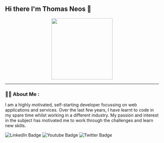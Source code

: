 ## Hi there I'm Thomas Neos 👋

<div id="header" align="center">
  <img src="https://media1.giphy.com/media/v1.Y2lkPTc5MGI3NjExNzlndTVxNXkwaDY5MjUybThhYTFtZjlxZXlmNmlsdGszN2V4eWo2cSZlcD12MV9pbnRlcm5hbF9naWZfYnlfaWQmY3Q9Zw/nPxVvyTWo1aIU/giphy.gif" width="200"/>
</div>

---

### :woman_technologist: About Me :

I am a highly motivated, self-starting developer focussing on web applications and services. Over the last few years, I have learnt to code in my spare time whilst working in a different industry. My passion and interest in the subject has motivated me to work through the challenges and learn new skills.

  <div id="badges">
  <img src="https://img.shields.io/badge/LinkedIn-blue?style=for-the-badge&logo=linkedin&logoColor=white" alt="LinkedIn Badge"/>
  <img src="https://img.shields.io/badge/YouTube-red?style=for-the-badge&logo=youtube&logoColor=white" alt="Youtube Badge"/>
  <img src="https://img.shields.io/badge/Twitter-blue?style=for-the-badge&logo=twitter&logoColor=white" alt="Twitter Badge"/>
</div>

